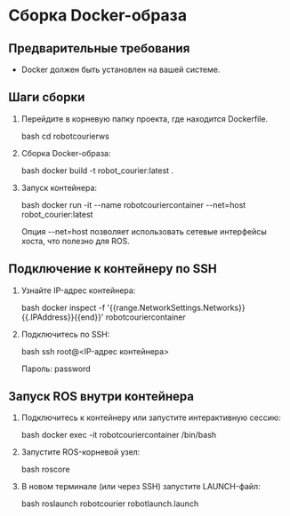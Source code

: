 # Сборка Docker-образа

## Предварительные требования

- Docker должен быть установлен на вашей системе.

## Шаги сборки

1. Перейдите в корневую папку проекта, где находится Dockerfile.

   bash
   cd robotcourierws
   
2. Сборка Docker-образа:

   bash
   docker build -t robot_courier:latest .
   
3. Запуск контейнера:

   bash
   docker run -it --name robotcouriercontainer --net=host robot_courier:latest
   
   Опция --net=host позволяет использовать сетевые интерфейсы хоста, что полезно для ROS.

## Подключение к контейнеру по SSH

1. Узнайте IP-адрес контейнера:

   bash
   docker inspect -f '{{range.NetworkSettings.Networks}}{{.IPAddress}}{{end}}' robotcouriercontainer
2. Подключитесь по SSH:

   bash
   ssh root@<IP-адрес контейнера>
   
   Пароль: password

## Запуск ROS внутри контейнера

1. Подключитесь к контейнеру или запустите интерактивную сессию:

   bash
   docker exec -it robotcouriercontainer /bin/bash
   
2. Запустите ROS-корневой узел:

   bash
   roscore
   
3. В новом терминале (или через SSH) запустите LAUNCH-файл:

   bash
   roslaunch robotcourier robotlaunch.launch
